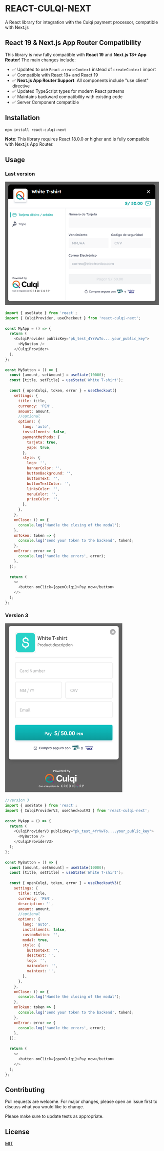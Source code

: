 # REACT-CULQI-NEXT

A React library for integration with the Culqi payment processor, compatible with Next.js

## React 19 & Next.js App Router Compatibility

This library is now fully compatible with **React 19** and **Next.js 13+ App Router**! The main changes include:

- ✅ Updated to use `React.createContext` instead of `createContext` import
- ✅ Compatible with React 18+ and React 19
- ✅ **Next.js App Router Support**: All components include "use client" directive
- ✅ Updated TypeScript types for modern React patterns
- ✅ Maintains backward compatibility with existing code
- ✅ Server Component compatible

## Installation

```bash
npm install react-culqi-next
```

**Note**: This library requires React 18.0.0 or higher and is fully compatible with Next.js App Router.

## Usage

### Last version

![Version 4](./culqiV4.png)

```js
import { useState } from 'react';
import { CulqiProvider, useCheckout } from 'react-culqi-next';

const MyApp = () => {
  return (
    <CulqiProvider publicKey="pk_test_4YrVwTo....your_public_key">
      <MyButton />
    </CulqiProvider>
  );
};

const MyButton = () => {
  const [amount, setAmount] = useState(10000);
  const [title, setTitle] = useState('White T-shirt');

  const { openCulqi, token, error } = useCheckout({
    settings: {
      title: title,
      currency: 'PEN',
      amount: amount,
      //optional
      options: {
        lang: 'auto',
        installments: false,
        paymentMethods: {
          tarjeta: true,
          yape: true,
        },
        style: {
          logo: '',
          bannerColor: '',
          buttonBackground: '',
          buttonText: '',
          buttonTextColor: '',
          linksColor: '',
          menuColor: '',
          priceColor: '',
        },
      },
    },
    onClose: () => {
      console.log('Handle the closing of the modal');
    },
    onToken: token => {
      console.log('Send your token to the backend', token);
    },
    onError: error => {
      console.log('handle the errors', error);
    },
  });

  return (
    <>
      <button onClick={openCulqi}>Pay now</button>
    </>
  );
};
```

### Version 3

![Version 4](./culqiV3.png)

```js
//version 3
import { useState } from 'react';
import { CulqiProviderV3, useCheckoutV3 } from 'react-culqi-next';

const MyApp = () => {
  return (
    <CulqiProviderV3 publicKey="pk_test_4YrVwTo....your_public_key">
      <MyButton />
    </CulqiProviderV3>
  );
};

const MyButton = () => {
  const [amount, setAmount] = useState(10000);
  const [title, setTitle] = useState('White T-shirt');

  const { openCulqi, token, error } = useCheckoutV3({
    settings: {
      title: title,
      currency: 'PEN',
      description: '',
      amount: amount,
      //optional
      options: {
        lang: 'auto',
        installments: false,
        customButton: '',
        modal: true,
        style: {
          buttontext: '',
          desctext: '',
          logo: '',
          maincolor: '',
          maintext: '',
        },
      },
    },
    onClose: () => {
      console.log('Handle the closing of the modal');
    },
    onToken: token => {
      console.log('Send your token to the backend', token);
    },
    onError: error => {
      console.log('handle the errors', error);
    },
  });

  return (
    <>
      <button onClick={openCulqi}>Pay now</button>
    </>
  );
};
```

## Contributing

Pull requests are welcome. For major changes, please open an issue first
to discuss what you would like to change.

Please make sure to update tests as appropriate.

## License

[MIT](https://choosealicense.com/licenses/mit/)
